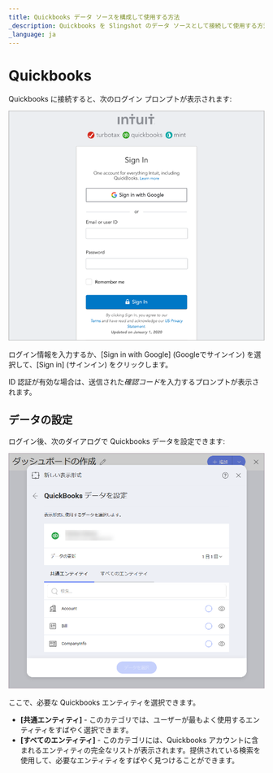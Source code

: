 ```yaml
---
title: Quickbooks データ ソースを構成して使用する方法
_description: Quickbooks を Slingshot のデータ ソースとして接続して使用する方法を説明します。
_language: ja
---
```


# Quickbooks

Quickbooks に接続すると、次のログイン プロンプトが表示されます:

<img src="images/quickbooks-login.png" alt="Quickbooks login prompt" class="responsive-img"/>


ログイン情報を入力するか、[Sign in with Google] (Googleでサインイン) を選択して、[Sign in] (サインイン) をクリックします。

ID 認証が有効な場合は、送信された*確認コード*を入力するプロンプトが表示されます。

## データの設定

ログイン後、次のダイアログで Quickbooks データを設定できます:

<img src="images/set-up-data-quickbooks.png" alt="Set up your data dialog" class="responsive-img"/>

ここで、必要な Quickbooks エンティティを選択できます。

- **[共通エンティティ]** - このカテゴリでは、ユーザーが最もよく使用するエンティティをすばやく選択できます。
- **[すべてのエンティティ]** - このカテゴリには、Quickbooks アカウントに含まれるエンティティの完全なリストが表示されます。提供されている検索を使用して、必要なエンティティをすばやく見つけることができます。
